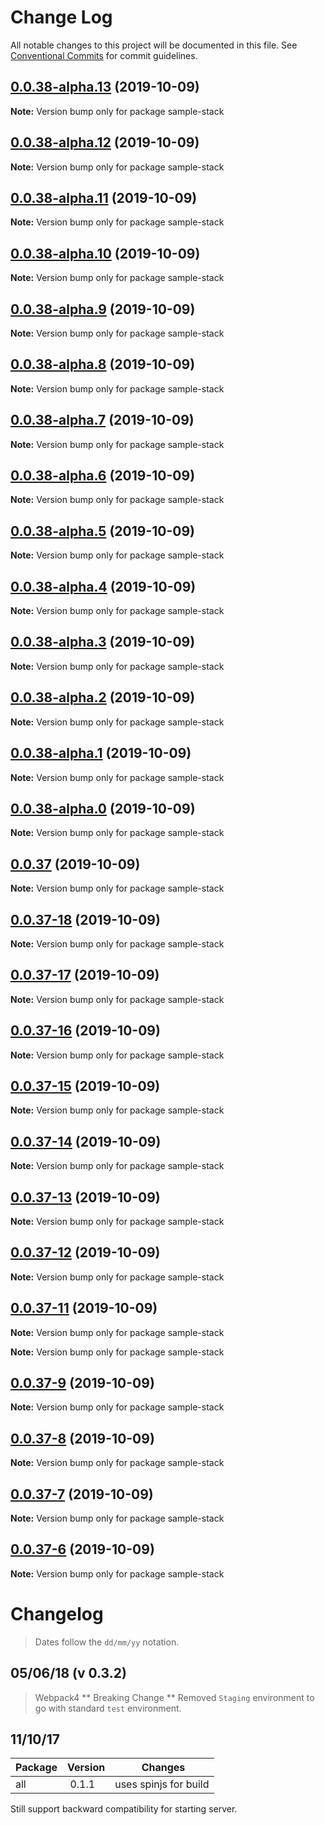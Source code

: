 # Change Log

All notable changes to this project will be documented in this file.
See [Conventional Commits](https://conventionalcommits.org) for commit guidelines.

## [0.0.38-alpha.13](https://github.com/cdmbase/fullstack-pro/compare/v0.0.38-alpha.12...v0.0.38-alpha.13) (2019-10-09)

**Note:** Version bump only for package sample-stack





## [0.0.38-alpha.12](https://github.com/cdmbase/fullstack-pro/compare/v0.0.38-alpha.11...v0.0.38-alpha.12) (2019-10-09)

**Note:** Version bump only for package sample-stack





## [0.0.38-alpha.11](https://github.com/cdmbase/fullstack-pro/compare/v0.0.37-17...v0.0.38-alpha.11) (2019-10-09)

**Note:** Version bump only for package sample-stack





## [0.0.38-alpha.10](https://github.com/cdmbase/fullstack-pro/compare/v0.0.37-17...v0.0.38-alpha.10) (2019-10-09)

**Note:** Version bump only for package sample-stack





## [0.0.38-alpha.9](https://github.com/cdmbase/fullstack-pro/compare/v0.0.37-17...v0.0.38-alpha.9) (2019-10-09)

**Note:** Version bump only for package sample-stack





## [0.0.38-alpha.8](https://github.com/cdmbase/fullstack-pro/compare/v0.0.37-17...v0.0.38-alpha.8) (2019-10-09)

**Note:** Version bump only for package sample-stack





## [0.0.38-alpha.7](https://github.com/cdmbase/fullstack-pro/compare/v0.0.37-17...v0.0.38-alpha.7) (2019-10-09)

**Note:** Version bump only for package sample-stack





## [0.0.38-alpha.6](https://github.com/cdmbase/fullstack-pro/compare/v0.0.37-17...v0.0.38-alpha.6) (2019-10-09)

**Note:** Version bump only for package sample-stack





## [0.0.38-alpha.5](https://github.com/cdmbase/fullstack-pro/compare/v0.0.37-17...v0.0.38-alpha.5) (2019-10-09)

**Note:** Version bump only for package sample-stack





## [0.0.38-alpha.4](https://github.com/cdmbase/fullstack-pro/compare/v0.0.37-17...v0.0.38-alpha.4) (2019-10-09)

**Note:** Version bump only for package sample-stack





## [0.0.38-alpha.3](https://github.com/cdmbase/fullstack-pro/compare/v0.0.37-17...v0.0.38-alpha.3) (2019-10-09)

**Note:** Version bump only for package sample-stack





## [0.0.38-alpha.2](https://github.com/cdmbase/fullstack-pro/compare/v0.0.37-17...v0.0.38-alpha.2) (2019-10-09)

**Note:** Version bump only for package sample-stack





## [0.0.38-alpha.1](https://github.com/cdmbase/fullstack-pro/compare/v0.0.37-17...v0.0.38-alpha.1) (2019-10-09)

**Note:** Version bump only for package sample-stack





## [0.0.38-alpha.0](https://github.com/cdmbase/fullstack-pro/compare/v0.0.37-17...v0.0.38-alpha.0) (2019-10-09)

**Note:** Version bump only for package sample-stack





## [0.0.37](https://github.com/cdmbase/fullstack-pro/compare/v0.0.37-17...v0.0.37) (2019-10-09)

**Note:** Version bump only for package sample-stack





## [0.0.37-18](https://github.com/cdmbase/fullstack-pro/compare/v0.0.37-17...v0.0.37-18) (2019-10-09)

**Note:** Version bump only for package sample-stack





## [0.0.37-17](https://github.com/cdmbase/fullstack-pro/compare/v0.0.37-16...v0.0.37-17) (2019-10-09)

**Note:** Version bump only for package sample-stack





## [0.0.37-16](https://github.com/cdmbase/fullstack-pro/compare/v0.0.37-15...v0.0.37-16) (2019-10-09)

**Note:** Version bump only for package sample-stack





## [0.0.37-15](https://github.com/cdmbase/fullstack-pro/compare/v0.0.37-14...v0.0.37-15) (2019-10-09)

**Note:** Version bump only for package sample-stack





## [0.0.37-14](https://github.com/cdmbase/fullstack-pro/compare/v0.0.37-13...v0.0.37-14) (2019-10-09)

**Note:** Version bump only for package sample-stack





## [0.0.37-13](https://github.com/cdmbase/fullstack-pro/compare/v0.0.37-12...v0.0.37-13) (2019-10-09)

**Note:** Version bump only for package sample-stack





## [0.0.37-12](https://github.com/cdmbase/fullstack-pro/compare/v0.0.37-11...v0.0.37-12) (2019-10-09)

**Note:** Version bump only for package sample-stack





## [0.0.37-11](https://github.com/cdmbase/fullstack-pro/compare/v0.0.37-10...v0.0.37-11) (2019-10-09)

**Note:** Version bump only for package sample-stack







**Note:** Version bump only for package sample-stack





## [0.0.37-9](https://github.com/cdmbase/fullstack-pro/compare/v0.0.37-5...v0.0.37-9) (2019-10-09)

**Note:** Version bump only for package sample-stack





## [0.0.37-8](https://github.com/cdmbase/fullstack-pro/compare/v0.0.37-5...v0.0.37-8) (2019-10-09)

**Note:** Version bump only for package sample-stack





## [0.0.37-7](https://github.com/cdmbase/fullstack-pro/compare/v0.0.37-5...v0.0.37-7) (2019-10-09)

**Note:** Version bump only for package sample-stack





## [0.0.37-6](https://github.com/cdmbase/fullstack-pro/compare/v0.0.37-5...v0.0.37-6) (2019-10-09)

**Note:** Version bump only for package sample-stack





# Changelog


> Dates follow the `dd/mm/yy` notation.
## 05/06/18 (v 0.3.2)
> Webpack4
** Breaking Change ** 
Removed `Staging` environment to go with standard `test` environment. 



## 11/10/17
| Package | Version | Changes |
| ---- | --- | --- |
| all | 0.1.1 | uses spinjs for build |

Still support backward compatibility for starting server.

